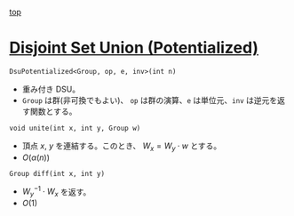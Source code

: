 [top](../README.md)

# [Disjoint Set Union (Potentialized)](./dsup.hpp)

`DsuPotentialized<Group, op, e, inv>(int n)`
- 重み付き DSU。
- `Group` は群(非可換でもよい)、 `op` は群の演算、`e` は単位元、`inv` は逆元を返す関数とする。

`void unite(int x, int y, Group w)`
- 頂点 $x$, $y$ を連結する。このとき、 $W_x = W_y \cdot w$ とする。
- $O(\alpha(n))$

`Group diff(int x, int y)`
- ${W_y}^{-1} \cdot W_x$ を返す。
- $O(1)$